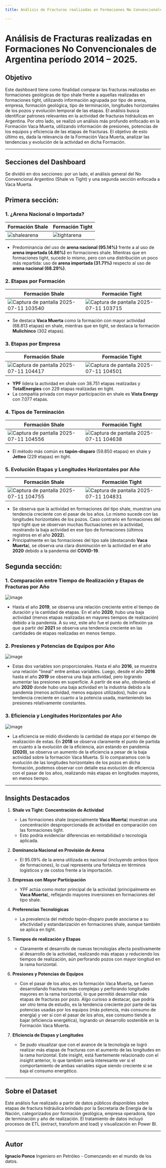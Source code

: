 ```yaml
---
title: Análisis de Fracturas realizadas en Formaciones No Convencionales de Argentina período 2014 – 2025.

---
```


# Análisis de Fracturas realizadas en Formaciones No Convencionales de Argentina período 2014 – 2025.

##  Objetivo

Este dashboard tiene como finalidad comparar las fracturas realizadas en formaciones geológicas de tipo shale frente a aquellas realizadas en formaciones tight, utilizando información agrupada por tipo de arena, empresa, formación geológica, tipo de terminación, longitudes horizontales de los pozos y evolución temporal de las etapas. El análisis busca identificar patrones relevantes en la actividad de fracturas hidráulicas en Argentina. Por otro lado, se realizó un análisis más profundo enfocado en la Formación Vaca Muerta, utilizando información de presiones, potencias de los equipos y eficiencia de las etapas de fracturas. El objetivo de esto último es, dada la relevancia de la Formación Vaca Muerta, analizar las tendencias y evolución de la actividad en dicha Formación.

---

##  Secciones del Dashboard

Se dividió en dos secciones: por un lado, el análisis general del No Convencional Argentino (Shale vs Tight) y una segunda sección enfocada a Vaca Muerta.

## Primera sección:
### 1. ¿Arena Nacional o Importada?
| Formación Shale | Formación Tight |
|------------------|------------------|
| ![shalearena](images/shalearena.png)|![tightarena](images/tightarena.png)|
- Predominancia del uso de **arena nacional (95.14%)** frente a al uso de **arena importada (4.86%)** en formaciones shale. Mientras que en formaciones tight, sucede lo mismo, pero con una distribución un poco más repartida: uso de **arena importada (31.71%)** respecto al uso de **arena nacional (68.29%)**. 

### 2. Etapas por Formación
| Formación Shale | Formación Tight |
|------------------|------------------|
| ![Captura de pantalla 2025-07-11 103540](images/shaleetapasf.png)|![Captura de pantalla 2025-07-11 103715](https://hackmd.io/_uploads/Bkromq0Hgx.png)|
- Se destaca **Vaca Muerta** como la formación con mayor actividad (68.813 etapas) en shale, mientras que en tight, se destaca la formación **Mulichinco** (302 etapas).

### 3. Etapas por Empresa
 Formación Shale | Formación Tight |
|------------------|------------------|
|![Captura de pantalla 2025-07-11 104417](https://hackmd.io/_uploads/r19HrcCHll.png)|![Captura de pantalla 2025-07-11 104501](https://hackmd.io/_uploads/rk-OS5ASex.png)|
- **YPF** lidera la actividad en shale con 38.751 etapas realizadas y **TotalEnergies** con 229 etapas realizadas en tight.
- La compañía privada con mayor participación en shale es **Vista Energy** con 7.077 etapas. 

### 4. Tipos de Terminación
 Formación Shale | Formación Tight |
|------------------|------------------|
|![Captura de pantalla 2025-07-11 104556](https://hackmd.io/_uploads/B143S9ABex.png)|![Captura de pantalla 2025-07-11 104638](https://hackmd.io/_uploads/HkQ0H5CHee.png)|
- El método más común es **tapón-disparo** (59.850 etapas) en shale y **Jetteo** (229 etapas) en tight.

### 5. Evolución Etapas y Longitudes Horizontales por Año
 Formación Shale | Formación Tight |
|------------------|------------------|
|![Captura de pantalla 2025-07-11 104755](https://hackmd.io/_uploads/rJ-7U9RHgx.png)|![Captura de pantalla 2025-07-11 104831](https://hackmd.io/_uploads/r1VB85CBxg.png)|
- Se observa que la actividad en formaciones del tipo shale, muestran una tendencia creciente con el pasar de los años. Lo mismo sucede con las longitudes horizontales de los pozos. Caso contrario en formaciones del tipo tight que se observan muchas fluctuaciones en la actividad, mostrando la baja actividad en ese tipo de formaciones (últimos registros en el año **2022**).
- Principalmente en las formaciones del tipo sale (destacando **Vaca Muerta**), se observa una clara disminución en la actividad en el año **2020** debido a la pandemia del **COVID-19**.

## Segunda sección:
### 1. Comparación entre Tiempo de Realización y Etapas de Fracturas por Año
![image](https://hackmd.io/_uploads/ByS5890Sxg.png)

- Hasta el año **2019**, se observa una relación creciente entre el tiempo de duración y la cantidad de etapas. En el año **2020**, hubo una baja actividad (menos etapas realizadas en mayores tiempos de realización) debido a la pandemia. A su vez, este año fue el punto de inflexión ya que a partir del **2021** se observa una tendencia creciente en las cantidades de etapas realizadas en menos tiempo.

### 2. Presiones y Potencias de Equipos por Año
![image](https://hackmd.io/_uploads/By16U9RHxl.png)

- Estas dos variables son proporcionales. Hasta el año **2016**, se muestra una relación "lineal" entre ambas variables. Luego, desde el año **2016** hasta el año **2019** se observa una baja actividad, pero logrando aumentar las presiones en superficie. A partir de ese año, obviando el año **2020** donde hubo una baja actividad en la industria debido a la pandemia (menos actividad, menos equipos utilizados), hubo una tendencia creciente en cuanto a la potencia usada, manteniendo las presiones relativamente constantes.

### 3. Eficiencia y Longitudes Horizontales por Año
![image](https://hackmd.io/_uploads/HJcCU50Hgl.png)

- La eficiencia se midió dividiendo la cantidad de etapa por el tiempo de realización de estas. En **2018** se observa claramente el punto de partida en cuanto a la evolución de la eficiencia, aún estando en pandemia **(2020)**, se observa un aumento de la eficiencia a pesar de la baja actividad sobre la formación Vaca Muerta. Si lo comparamos con la evolución de las longitudes horizontales de los pozos en dicha formación, podemos observar con detalle esa evolución de eficiencia con el pasar de los años, realizando más etapas en longitudes mayores, en menos tiempo.

---

##  Insights Destacados

1. **Shale vs Tight: Concentración de Actividad**
   - Las formaciones shale (especialmente **Vaca Muerta**) muestran una concentración desproporcionada de actividad en comparación con las formaciones tight.
   - Esto podría evidenciar diferencias en rentabilidad o tecnología aplicada.

2. **Dominancia Nacional en Provisión de Arena**
   - El 95.09% de la arena utilizada es nacional (incluyendo ambos tipos de formaciones), lo cual representa una fortaleza en términos logísticos y de costos frente a la importación.

3. **Empresas con Mayor Participación**
   - YPF actúa como motor principal de la actividad (principalmente en **Vaca Muerta**), reflejando mayores inversiones en formaciones del tipo shale.
   

4. **Preferencias Tecnológicas**
   - La prevalencia del método tapón-disparo puede asociarse a su efectividad y estandarización en formaciones shale, aunque también se aplica en tight.

5. **Tiempos de realización y Etapas**
   - Claramente el desarrollo de nuevas tecnologías afecta positivamente al desarrollo de la actividad, realizando más etapas y reduciendo los tiempos de realización, aún perforando pozos con mayor longitud en la rama horizontal.
6. **Presiones y Potencias de Equipos** 
    - Con el pasar de los años, en la formación Vaca Muerta, se fueron desarrollando fracturas más complejas y perforando longitudes mayores en la rama horizontal, lo que permitió desarrollar más etapas de fracturas por pozo. Algo curioso a destacar, que podría ser otro tema de estudio, es la tendencia creciente por parte de las potencias usadas por los equipos (más potencia, más consumo de energía) y ver si con el pasar de los años, ese consumo tiende a bajar (eficiencia energética), logrando un desarrollo sostenible en la Formación Vaca Muerta.
7. **Eficiencia de Etapas y Longitudes**
   - Se pudo visualizar que con el avance de la tecnología se logró realizar más etapas de fracturas con el aumento de las longitudes en la rama horizontal. Este insight, está fuertemente relacionado con el insight anterior, lo que también sería interesante ver si el comportamiento de ambas variables sigue siendo creciente si se baja el consumo energético.

---

##  Sobre el Dataset

Este análisis fue realizado a partir de datos públicos disponibles sobre etapas de fractura hidráulica brindado por la Secretaria de Energía de la Nación,  categorizados por formación geológica, empresa operadora, tipo de terminación y año de realización. El tratamiento de datos incluyó procesos de ETL (extract, transform and load) y visualización en Power BI.


---

##  Autor

**Ignacio Ponce**
Ingeniero en Petróleo - Comenzando en el mundo de los datos.
